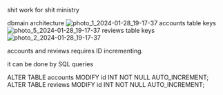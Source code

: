shit work for shit ministry

dbmain architecture ![photo_1_2024-01-28_19-17-37](https://github.com/voidez/gladsuori/assets/47336690/361cec13-4a4f-48cc-b226-6eab98281db4)
accounts table keys ![photo_5_2024-01-28_19-17-37](https://github.com/voidez/gladsuori/assets/47336690/74bfb410-443f-42a4-97d3-7a18fbc89f82)
reviews table keys ![photo_2_2024-01-28_19-17-37](https://github.com/voidez/gladsuori/assets/47336690/5c03fbf9-9430-4e3e-9526-6f9691933812)

accounts and reviews requires ID incrementing.

it can be done by SQL queries

ALTER TABLE accounts MODIFY id INT NOT NULL AUTO_INCREMENT;
ALTER TABLE reviews MODIFY id INT NOT NULL AUTO_INCREMENT;
